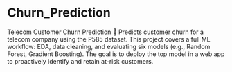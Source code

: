 # Churn_Prediction
Telecom Customer Churn Prediction 📡  Predicts customer churn for a telecom company using the P585 dataset. This project covers a full ML workflow: EDA, data cleaning, and evaluating six models (e.g., Random Forest, Gradient Boosting). The goal is to deploy the top model in a web app to proactively identify and retain at-risk customers.
